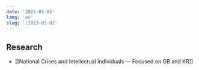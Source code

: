 ```yaml
---
date: '2023-03-02'
lang: 'en'
slug: '/2023-03-02'
---
```


## Research

- [[National Crises and Intellectual Individuals — Focused on GB and KR]]
